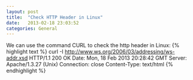 ```yaml
---
layout: post
title:  "Check HTTP Header in Linux"
date:   2013-02-18 23:03:52
categories: General
---
```


We can use the command CURL to check the http header in Linux:
{% highlight text %}
curl -I http://www.ws.org/2006/03/addressing/ws-addr.xsd
HTTP/1.1 200 OK
Date: Mon, 18 Feb 2013 20:28:42 GMT
Server: Apache/1.3.27 (Unix)
Connection: close
Content-Type: text/html
{% endhighlight %}